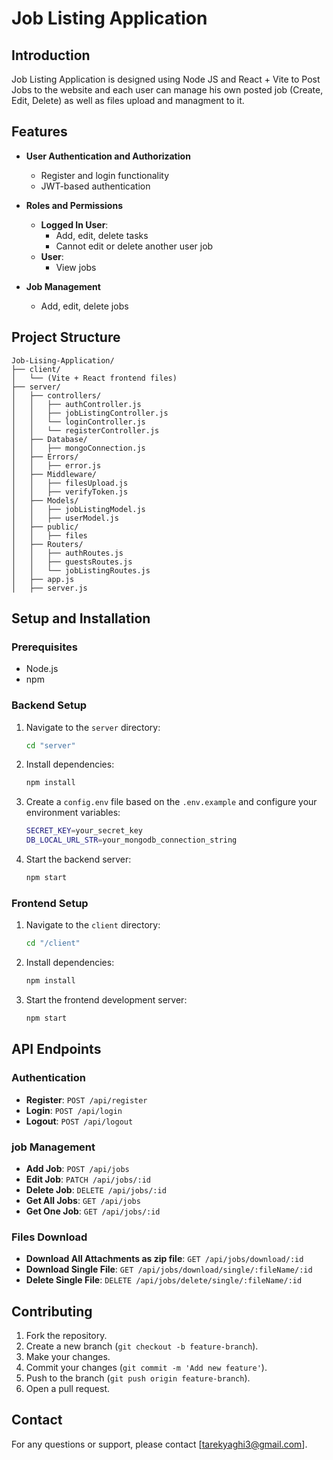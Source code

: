 # Job Listing Application

## Introduction

Job Listing Application is designed using Node JS and React + Vite to Post Jobs to the website and each user can manage his own posted job (Create, Edit, Delete) as well as files upload and managment to it. 

## Features

- **User Authentication and Authorization**

  - Register and login functionality
  - JWT-based authentication

- **Roles and Permissions**

  
  - **Logged In User**:
    - Add, edit, delete tasks
    - Cannot edit or delete another user job
  - **User**:
    - View jobs

- **Job Management**

  - Add, edit, delete jobs


## Project Structure

````plaintext
Job-Lising-Application/
├── client/
│   └── (Vite + React frontend files)
├── server/
│   ├── controllers/
│   │   ├── authController.js
│   │   ├── jobListingController.js
│   │   └── loginController.js
│   │   └── registerController.js
│   ├── Database/
│   │   ├── mongoConnection.js
│   ├── Errors/
│   │   ├── error.js
│   ├── Middleware/
│   │   ├── filesUpload.js
│   │   ├── verifyToken.js
│   ├── Models/
│   │   ├── jobListingModel.js
│   │   ├── userModel.js
│   ├── public/
│   │   ├── files
│   ├── Routers/
│   │   ├── authRoutes.js
│   │   ├── guestsRoutes.js
│   │   └── jobListingRoutes.js
│   ├── app.js
│   ├── server.js
````

## Setup and Installation

### Prerequisites
- Node.js
- npm

### Backend Setup
1. Navigate to the `server` directory:
   ```sh
   cd "server"

2. Install dependencies:
   ```sh
   npm install

3. Create a `config.env` file based on the `.env.example` and configure your environment variables:
    ```sh
    SECRET_KEY=your_secret_key
    DB_LOCAL_URL_STR=your_mongodb_connection_string

4. Start the backend server:
   ```sh
   npm start

### Frontend Setup
1. Navigate to the `client` directory:
   ```sh
   cd "/client"

2. Install dependencies:
   ```sh
   npm install

3. Start the frontend development server:
   ```sh
   npm start


## API Endpoints

### Authentication
- **Register**: `POST /api/register`
- **Login**: `POST /api/login`
- **Logout**: `POST /api/logout`

### job Management
- **Add Job**: `POST /api/jobs`
- **Edit Job**: `PATCH /api/jobs/:id`
- **Delete Job**: `DELETE /api/jobs/:id`
- **Get All Jobs**: `GET /api/jobs`
- **Get One Job**: `GET /api/jobs/:id`

### Files Download
- **Download All Attachments as zip file**: `GET /api/jobs/download/:id`
- **Download Single File**: `GET /api/jobs/download/single/:fileName/:id`
- **Delete Single File**: `DELETE /api/jobs/delete/single/:fileName/:id`

## Contributing
1. Fork the repository.
2. Create a new branch (`git checkout -b feature-branch`).
3. Make your changes.
4. Commit your changes (`git commit -m 'Add new feature'`).
5. Push to the branch (`git push origin feature-branch`).
6. Open a pull request.


## Contact
For any questions or support, please contact [tarekyaghi3@gmail.com].
